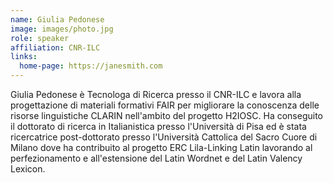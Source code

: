 ```yaml
---
name: Giulia Pedonese
image: images/photo.jpg
role: speaker
affiliation: CNR-ILC
links:
  home-page: https://janesmith.com
---
```


Giulia Pedonese è Tecnologa di Ricerca presso il CNR-ILC e lavora alla
progettazione di materiali formativi FAIR per migliorare la conoscenza
delle risorse linguistiche CLARIN nell'ambito del progetto H2IOSC. Ha
conseguito il dottorato di ricerca in Italianistica presso l'Università
di Pisa ed è stata ricercatrice post-dottorato presso l'Università
Cattolica del Sacro Cuore di Milano dove ha contribuito al progetto ERC
Lila-Linking Latin lavorando al perfezionamento e all'estensione del
Latin Wordnet e del Latin Valency Lexicon.